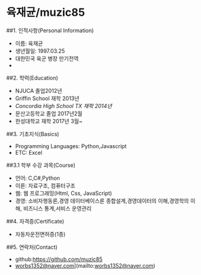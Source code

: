 # 육재균/muzic85

##1. 인적사항(Personal Information)

* 이름: 육재균
* 생년월일: 1997.03.25
* 대한민국 육군 병장 만기전역
* ​

##2. 학력(Education)

* NJUCA 졸업2012년
* Griffin School 재학 2013년
*  *Concordia High School TX 재학 2014년*
* 문산고등학교 졸업 2017년2월
* 한성대학교 재학 2017년 3월~

##3. 기초지식(Basics)

* Programming Languages: Python,Javascript
* ETC: Excel

##3.1 학부 수강 과목(Course)
* 언어: C,C#,Python
* 이론: 자료구조, 컴퓨터구조
* 웹: 웹 프로그래밍(Html, Css, JavaScript)
* 경영: 소비자행동론,경영 데이터베이스론 종합설계,경영데이터의 이해,경영학의 이해, 비즈니스 통계,서비스 운영관리

##4. 자격증(Certificate)
* 자동차운전면허증(1종)

##5. 연락처(Contact)
* github:https://github.com/muzic85
* worbs1352@naver.com](mailto:worbs1352@naver.com)